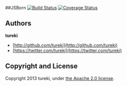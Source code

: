 ##JSBorn
[![Build Status](https://travis-ci.org/jsborn/jsborn.svg?branch=master)](https://travis-ci.org/jsborn/jsborn)
[![Coverage Status](https://coveralls.io/repos/tureki/jsborn/badge.png?branch=master)](https://coveralls.io/r/tureki/jsborn?branch=master)



## Authors

**tureki**

+ [http://github.com/tureki](http://github.com/tureki)
+ [https://twitter.com/tureki](https://twitter.com/tureki)



## Copyright and License

Copyright 2013 tureki, under [the Apache 2.0 license](LICENSE).
